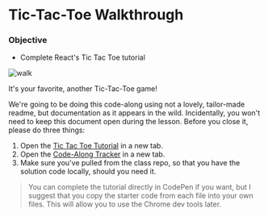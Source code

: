 # Tic-Tac-Toe Walkthrough

### Objective

- Complete React's Tic Tac Toe tutorial

![walk](https://media.giphy.com/media/xTiTnKo4pB4HHSO8Uw/giphy.gif)

It's your favorite, another Tic-Tac-Toe game!

We're going to be doing this code-along using not a lovely, tailor-made readme, but documentation as it appears in the wild. Incidentally, you won't need to keep this document open during the lesson. Before you close it, please do three things:

1. Open the [Tic Tac Toe Tutorial](https://facebook.github.io/react/tutorial/tutorial.html) in a new tab.
2. Open the [Code-Along Tracker](https://ga-classtime.herokuapp.com/) in a new tab.
3. Make sure you've pulled from the class repo, so that you have the solution code locally, should you need it.

> You can complete the tutorial directly in CodePen if you want, but I suggest that you copy the starter code from each file into your own files. This will allow you to use the Chrome dev tools later.

